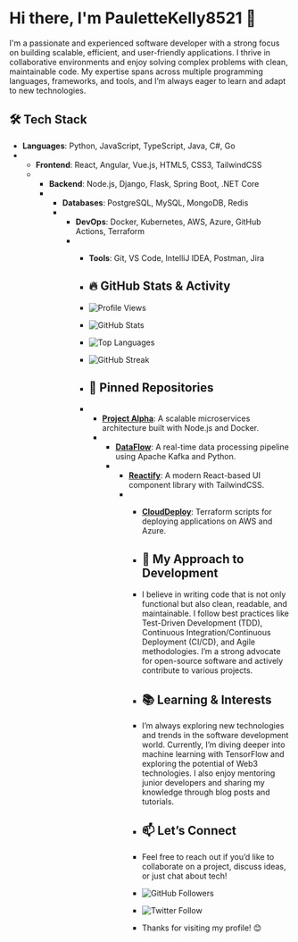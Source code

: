 # Hi there, I'm PauletteKelly8521 👋  

I'm a passionate and experienced software developer with a strong focus on building scalable, efficient, and user-friendly applications. I thrive in collaborative environments and enjoy solving complex problems with clean, maintainable code. My expertise spans across multiple programming languages, frameworks, and tools, and I’m always eager to learn and adapt to new technologies.  

## 🛠️ Tech Stack  
- **Languages**: Python, JavaScript, TypeScript, Java, C#, Go
- - **Frontend**: React, Angular, Vue.js, HTML5, CSS3, TailwindCSS
  - - **Backend**: Node.js, Django, Flask, Spring Boot, .NET Core
    - - **Databases**: PostgreSQL, MySQL, MongoDB, Redis
      - - **DevOps**: Docker, Kubernetes, AWS, Azure, GitHub Actions, Terraform
        - - **Tools**: Git, VS Code, IntelliJ IDEA, Postman, Jira
         
          - ## 🔥 GitHub Stats & Activity
          - ![Profile Views](https://komarev.com/ghpvc/?username=PauletteKelly8521&color=blue)
          - ![GitHub Stats](https://github-readme-stats.vercel.app/api?username=PauletteKelly8521&show_icons=true&theme=radical)
          - ![Top Languages](https://github-readme-stats.vercel.app/api/top-langs/?username=PauletteKelly8521&layout=compact&theme=radical)
          - ![GitHub Streak](https://streak-stats.demolab.com/?user=PauletteKelly8521&theme=radical)
         
          - ## 🌟 Pinned Repositories
          - - **[Project Alpha](https://github.com/PauletteKelly8521/ProjectAlpha)**: A scalable microservices architecture built with Node.js and Docker.
            - - **[DataFlow](https://github.com/PauletteKelly8521/DataFlow)**: A real-time data processing pipeline using Apache Kafka and Python.
              - - **[Reactify](https://github.com/PauletteKelly8521/Reactify)**: A modern React-based UI component library with TailwindCSS.
                - - **[CloudDeploy](https://github.com/PauletteKelly8521/CloudDeploy)**: Terraform scripts for deploying applications on AWS and Azure.
                 
                  - ## 🚀 My Approach to Development
                  - I believe in writing code that is not only functional but also clean, readable, and maintainable. I follow best practices like Test-Driven Development (TDD), Continuous Integration/Continuous Deployment (CI/CD), and Agile methodologies. I’m a strong advocate for open-source software and actively contribute to various projects.
                 
                  - ## 📚 Learning & Interests
                  - I’m always exploring new technologies and trends in the software development world. Currently, I’m diving deeper into machine learning with TensorFlow and exploring the potential of Web3 technologies. I also enjoy mentoring junior developers and sharing my knowledge through blog posts and tutorials.
                 
                  - ## 📫 Let’s Connect
                  - Feel free to reach out if you’d like to collaborate on a project, discuss ideas, or just chat about tech!
                 
                  - ![GitHub Followers](https://img.shields.io/github/followers/PauletteKelly8521?style=social)
                  - ![Twitter Follow](https://img.shields.io/twitter/follow/PauletteKelly8521?style=social)
                 
                  - Thanks for visiting my profile! 😊
